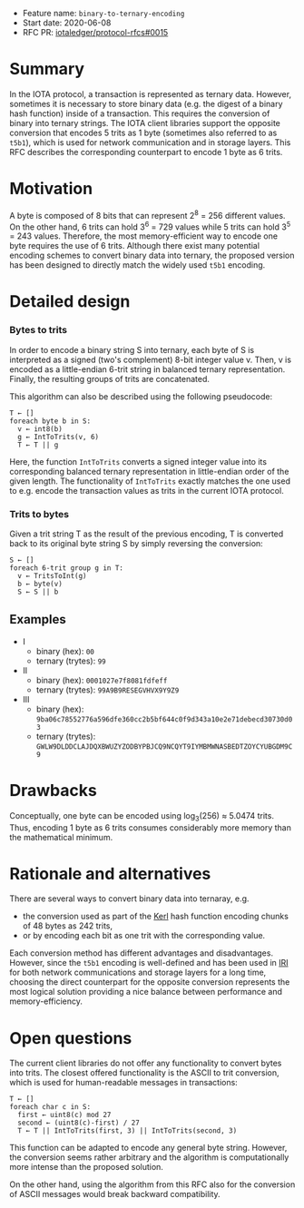 + Feature name: `binary-to-ternary-encoding`
+ Start date: 2020-06-08
+ RFC PR: [iotaledger/protocol-rfcs#0015](https://github.com/iotaledger/protocol-rfcs/pull/15)

# Summary

In the IOTA protocol, a transaction is represented as ternary data. However, sometimes it is necessary to store binary data (e.g. the digest of a binary hash function) inside of a transaction. This requires the conversion of binary into ternary strings.
The IOTA client libraries support the opposite conversion that encodes 5 trits as 1 byte (sometimes also referred to as `t5b1`), which is used for network communication and in storage layers. This RFC describes the corresponding counterpart to encode 1 byte as 6 trits.

# Motivation

A byte is composed of 8 bits that can represent 2<sup>8</sup> = 256 different values. On the other hand, 6 trits can hold 3<sup>6</sup> = 729 values while 5 trits can hold 3<sup>5</sup> = 243 values. Therefore, the most memory-efficient way to encode one byte requires the use of 6 trits. Although there exist many potential encoding schemes to convert binary data into ternary, the proposed version has been designed to directly match the widely used `t5b1` encoding.

# Detailed design

### Bytes to trits
In order to encode a binary string S into ternary, each byte of S is interpreted as a signed (two's complement) 8-bit integer value v. Then, v is encoded as a little-endian 6-trit string in balanced ternary representation. Finally, the resulting groups of trits are concatenated.

This algorithm can also be described using the following pseudocode:
```
T ← []
foreach byte b in S:
  v ← int8(b)
  g ← IntToTrits(v, 6)
  T ← T || g
```

Here, the function `IntToTrits` converts a signed integer value into its corresponding balanced ternary representation in little-endian order of the given length. The functionality of `IntToTrits` exactly matches the one used to e.g. encode the transaction values as trits in the current IOTA protocol.

### Trits to bytes

Given a trit string T as the result of the previous encoding, T is converted back to its original byte string S by simply reversing the conversion:
```
S ← []
foreach 6-trit group g in T:
  v ← TritsToInt(g)
  b ← byte(v)
  S ← S || b
```

## Examples

- I
  - binary (hex): `00`
  - ternary (trytes): `99`
- II
  - binary (hex): `0001027e7f8081fdfeff`
  - ternary (trytes):
`99A9B9RESEGVHVX9Y9Z9`
- III
  - binary (hex): `9ba06c78552776a596dfe360cc2b5bf644c0f9d343a10e2e71debecd30730d03`
  - ternary (trytes): `GWLW9DLDDCLAJDQXBWUZYZODBYPBJCQ9NCQYT9IYMBMWNASBEDTZOYCYUBGDM9C9`

# Drawbacks

Conceptually, one byte can be encoded using log<sub>3</sub>(256) ≈ 5.0474 trits. Thus, encoding 1 byte as 6 trits consumes considerably more memory than the mathematical minimum.

# Rationale and alternatives

There are several ways to convert binary data into ternaray, e.g.
 - the conversion used as part of the [Kerl](https://github.com/iotaledger/kerl/blob/master/IOTA-Kerl-spec.md) hash function encoding chunks of 48 bytes as 242 trits,
 - or by encoding each bit as one trit with the corresponding value.

Each conversion method has different advantages and disadvantages. However, since the `t5b1` encoding is well-defined and has been used in [IRI](https://github.com/iotaledger/iri) for both network communications and storage layers for a long time, choosing the direct counterpart for the opposite conversion represents the most logical solution providing a nice balance between performance and memory-efficiency.

# Open questions

The current client libraries do not offer any functionality to convert bytes into trits. The closest offered functionality is the ASCII to trit conversion, which is used for human-readable messages in transactions:
```
T ← []
foreach char c in S:
  first ← uint8(c) mod 27
  second ← (uint8(c)-first) / 27
  T ← T || IntToTrits(first, 3) || IntToTrits(second, 3)
```
This function can be adapted to encode any general byte string. However, the conversion seems rather arbitrary and the algorithm is computationally more intense than the proposed solution.

On the other hand, using the algorithm from this RFC also for the conversion of ASCII messages would break backward compatibility.
